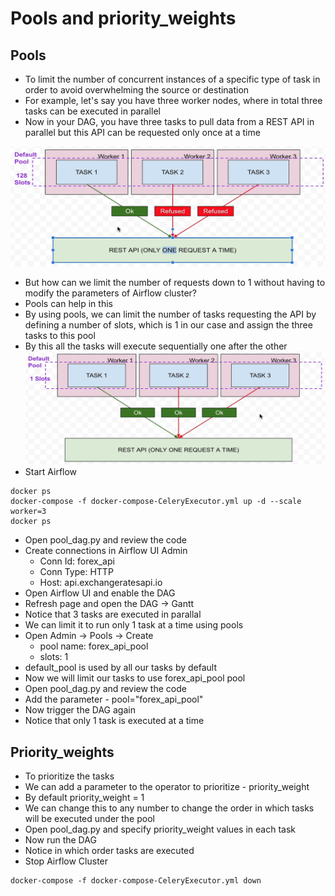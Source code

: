 # Pools and priority_weights
## Pools
- To limit the number of concurrent instances of a specific type of task in order to avoid overwhelming the source or destination
- For example, let's say you have three worker nodes, where in total three tasks can be executed in parallel
- Now in your DAG, you have three tasks to pull data from a REST API in parallel but this API can be requested only once at a time

![](img/pools.png)

- But how can we limit the number of requests down to 1 without having to modify the parameters of Airflow cluster?
- Pools can help in this
- By using pools, we can limit the number of tasks requesting the API by defining a number of slots, which is 1 in our case and assign the three tasks to this pool
- By this all the tasks will execute sequentially one after the other
![](img/pools-2.png)
- Start Airflow
```
docker ps
docker-compose -f docker-compose-CeleryExecutor.yml up -d --scale worker=3
docker ps
```

- Open pool_dag.py and review the code
- Create connections in Airflow UI Admin
  - Conn Id: forex_api
  - Conn Type: HTTP
  - Host: api.exchangeratesapi.io
- Open Airflow UI and enable the DAG
- Refresh page and open the DAG -> Gantt
- Notice that 3 tasks are executed in parallal
- We can limit it to run only 1 task at a time using pools
- Open Admin -> Pools -> Create
  - pool name: forex_api_pool
  - slots: 1
- default_pool is used by all our tasks by default
- Now we will limit our tasks to use forex_api_pool pool
- Open pool_dag.py and review the code
- Add the parameter - pool="forex_api_pool"
- Now trigger the DAG again
- Notice that only 1 task is executed at a time

## Priority_weights
- To prioritize the tasks
- We can add a parameter to the operator to prioritize - priority_weight
- By default priority_weight = 1
- We can change this to any number to change the order in which tasks will be executed under the pool
- Open pool_dag.py and specify priority_weight values in each task
- Now run the DAG
- Notice in which order tasks are executed
- Stop Airflow Cluster
```
docker-compose -f docker-compose-CeleryExecutor.yml down
```
